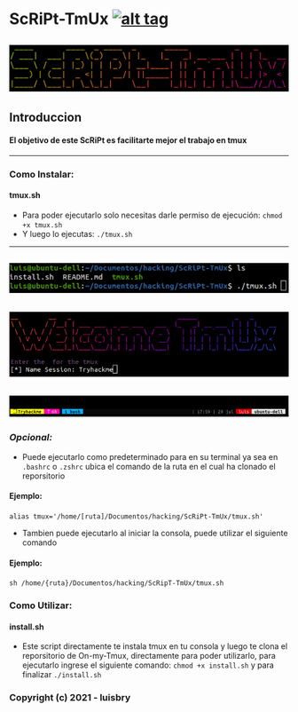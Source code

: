 # ScRiPt-TmUx [![alt tag](http://icons.iconarchive.com/icons/dakirby309/simply-styled/32/OS-Linux-icon.png)](https://fr.wikipedia.org/wiki/Linux)
![Screenshot](/img/script-tmx.png)
------------------------------------------------------------------------
## Introduccion
 #### El objetivo de este ScRiPt es facilitarte mejor el trabajo en tmux
------------------------------------------------------------------------
### Como Instalar:
#### tmux.sh

* Para poder ejecutarlo solo necesitas darle permiso de ejecución: `chmod +x tmux.sh`
* Y luego lo ejecutas: `./tmux.sh`
---------------------------------------------------------------------
![Screenshot](/img/shell.png)
---------------------------------------------------------------------
![Screenshot](/img/tmux.png)
---------------------------------------------------------------------
![Screenshot](/img/finish.png)
---------------------------------------------------------------------
### _Opcional:_
* Puede ejecutarlo como predeterminado para en su terminal ya sea en`
  .bashrc` o `.zshrc` ubica el comando de la ruta en el cual ha clonado el 
  reporsitorio
#### Ejemplo:
`alias tmux='/home/[ruta]/Documentos/hacking/ScRiPt-TmUx/tmux.sh'`
 * Tambien puede ejecutarlo al iniciar la consola, puede utilizar el siguiente
   comando
#### Ejemplo:
`sh /home/{ruta}/Documentos/hacking/ScRipT-TmUx/tmux.sh`

### Como Utilizar:
#### install.sh
* Este script directamente te instala tmux en tu consola y luego te clona
  el reporsitorio de On-my-Tmux, directamente para poder utilizarlo, para
  ejecutarlo ingrese el siguiente comando: `chmod +x install.sh` y para
  finalizar `./install.sh`

### Copyright (c) 2021 - luisbry
